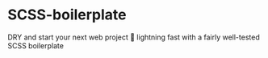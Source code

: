 # SCSS-boilerplate
DRY and start your next web project 🚀 lightning fast with a fairly well-tested SCSS boilerplate 

